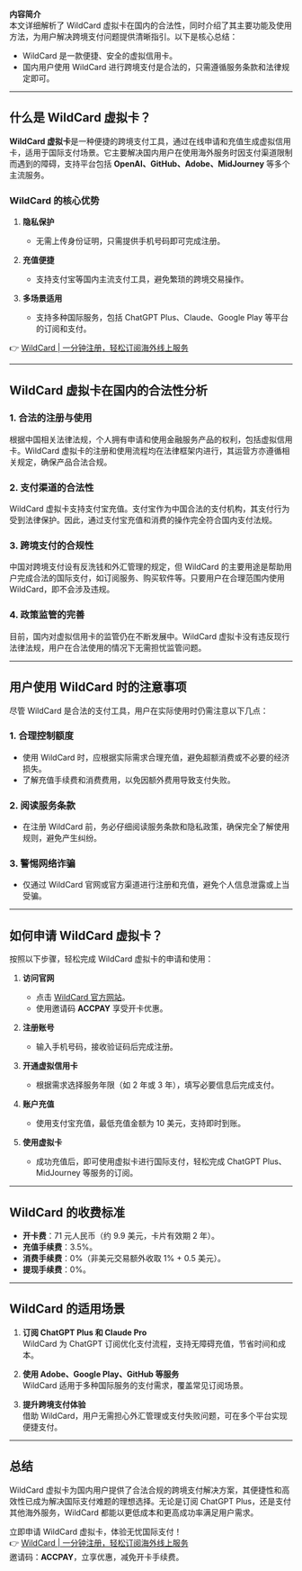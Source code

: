 **内容简介**  
本文详细解析了 WildCard 虚拟卡在国内的合法性，同时介绍了其主要功能及使用方法，为用户解决跨境支付问题提供清晰指引。以下是核心总结：

- WildCard 是一款便捷、安全的虚拟信用卡。
- 国内用户使用 WildCard 进行跨境支付是合法的，只需遵循服务条款和法律规定即可。

---

## 什么是 WildCard 虚拟卡？

**WildCard 虚拟卡**是一种便捷的跨境支付工具，通过在线申请和充值生成虚拟信用卡，适用于国际支付场景。它主要解决国内用户在使用海外服务时因支付渠道限制而遇到的障碍，支持平台包括 **OpenAI、GitHub、Adobe、MidJourney** 等多个主流服务。

### WildCard 的核心优势

1. **隐私保护**  
   - 无需上传身份证明，只需提供手机号码即可完成注册。

2. **充值便捷**  
   - 支持支付宝等国内主流支付工具，避免繁琐的跨境交易操作。

3. **多场景适用**  
   - 支持多种国际服务，包括 ChatGPT Plus、Claude、Google Play 等平台的订阅和支付。

👉 [WildCard | 一分钟注册，轻松订阅海外线上服务](https://bit.ly/bewildcard)

---

## WildCard 虚拟卡在国内的合法性分析

### 1. 合法的注册与使用

根据中国相关法律法规，个人拥有申请和使用金融服务产品的权利，包括虚拟信用卡。WildCard 虚拟卡的注册和使用流程均在法律框架内进行，其运营方亦遵循相关规定，确保产品合法合规。

### 2. 支付渠道的合法性

WildCard 虚拟卡支持支付宝充值。支付宝作为中国合法的支付机构，其支付行为受到法律保护。因此，通过支付宝充值和消费的操作完全符合国内支付法规。

### 3. 跨境支付的合规性

中国对跨境支付设有反洗钱和外汇管理的规定，但 WildCard 的主要用途是帮助用户完成合法的国际支付，如订阅服务、购买软件等。只要用户在合理范围内使用 WildCard，即不会涉及违规。

### 4. 政策监管的完善

目前，国内对虚拟信用卡的监管仍在不断发展中。WildCard 虚拟卡没有违反现行法律法规，用户在合法使用的情况下无需担忧监管问题。

---

## 用户使用 WildCard 时的注意事项

尽管 WildCard 是合法的支付工具，用户在实际使用时仍需注意以下几点：

### 1. 合理控制额度

- 使用 WildCard 时，应根据实际需求合理充值，避免超额消费或不必要的经济损失。
- 了解充值手续费和消费费用，以免因额外费用导致支付失败。

### 2. 阅读服务条款

- 在注册 WildCard 前，务必仔细阅读服务条款和隐私政策，确保完全了解使用规则，避免产生纠纷。

### 3. 警惕网络诈骗

- 仅通过 WildCard 官网或官方渠道进行注册和充值，避免个人信息泄露或上当受骗。

---

## 如何申请 WildCard 虚拟卡？

按照以下步骤，轻松完成 WildCard 虚拟卡的申请和使用：

1. **访问官网**  
   - 点击 [WildCard 官方网站](https://bit.ly/bewildcard)。  
   - 使用邀请码 **ACCPAY** 享受开卡优惠。

2. **注册账号**  
   - 输入手机号码，接收验证码后完成注册。

3. **开通虚拟信用卡**  
   - 根据需求选择服务年限（如 2 年或 3 年），填写必要信息后完成支付。

4. **账户充值**  
   - 使用支付宝充值，最低充值金额为 10 美元，支持即时到账。

5. **使用虚拟卡**  
   - 成功充值后，即可使用虚拟卡进行国际支付，轻松完成 ChatGPT Plus、MidJourney 等服务的订阅。

---

## WildCard 的收费标准

- **开卡费**：71 元人民币（约 9.9 美元，卡片有效期 2 年）。  
- **充值手续费**：3.5%。  
- **消费手续费**：0%（非美元交易额外收取 1% + 0.5 美元）。  
- **提现手续费**：0%。

---

## WildCard 的适用场景

1. **订阅 ChatGPT Plus 和 Claude Pro**  
   WildCard 为 ChatGPT 订阅优化支付流程，支持无障碍充值，节省时间和成本。

2. **使用 Adobe、Google Play、GitHub 等服务**  
   WildCard 适用于多种国际服务的支付需求，覆盖常见订阅场景。

3. **提升跨境支付体验**  
   借助 WildCard，用户无需担心外汇管理或支付失败问题，可在多个平台实现便捷支付。

---

## 总结

WildCard 虚拟卡为国内用户提供了合法合规的跨境支付解决方案，其便捷性和高效性已成为解决国际支付难题的理想选择。无论是订阅 ChatGPT Plus，还是支付其他海外服务，WildCard 都能以更低成本和更高成功率满足用户需求。

立即申请 WildCard 虚拟卡，体验无忧国际支付！  
👉 [WildCard | 一分钟注册，轻松订阅海外线上服务](https://bit.ly/bewildcard)  
邀请码：**ACCPAY**，立享优惠，减免开卡手续费。